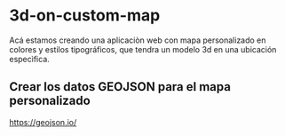 # 3d-on-custom-map

Acá estamos creando una aplicaciòn web con mapa personalizado en colores y estilos tipográficos, que tendra un modelo 3d en una ubicación especìfica. 

## Crear los datos GEOJSON para el mapa personalizado

https://geojson.io/